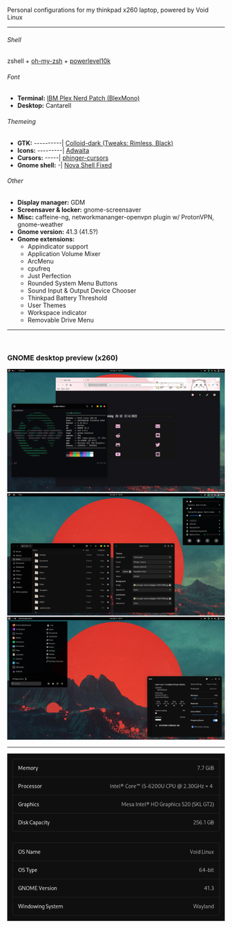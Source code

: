 <br/>
Personal configurations for my thinkpad x260 laptop, powered by Void Linux

** **

###### Shell
zshell + [oh-my-zsh](https://ohmyz.sh/) + [powerlevel10k](https://github.com/romkatv/powerlevel10k)

###### Font
* **Terminal:** [IBM Plex Nerd Patch (BlexMono)](https://www.nerdfonts.com/font-downloads)
* **Desktop:** Cantarell

###### Themeing
* **GTK:** ----------| [Colloid-dark (Tweaks: Rimless, Black)](https://www.pling.com/p/1661959)
* **Icons:** ---------| [Adwaita](https://www.youtube.com/watch?v=dQw4w9WgXcQ)
* **Cursors:** -----| [phinger-cursors](https://www.pling.com/p/1690782)
* **Gnome shell:** -| [Nova Shell Fixed](https://www.pling.com/p/1197147)

###### Other
* **Display manager:** GDM
* **Screensaver & locker:** gnome-screensaver
* **Misc:** caffeine-ng, networkmananger-openvpn plugin w/ ProtonVPN, gnome-weather
* **Gnome version:** 41.3 (41.5?)
* **Gnome extensions:**
  - Appindicator support
  - Application Volume Mixer
  - ArcMenu
  - cpufreq
  - Just Perfection
  - Rounded System Menu Buttons
  - Sound Input & Output Device Chooser
  - Thinkpad Battery Threshold
  - User Themes
  - Workspace indicator
  - Removable Drive Menu

** **

<br/>

### GNOME desktop preview (x260)
![laptoppreviewws1](XGWS1.png)
![laptoppreviewws2](XGWS2.png)
![laptoppreviewws3](XGWS3.png)

** **

![laptopabout](XSI.png)

